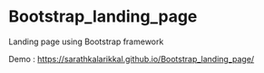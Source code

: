 # Bootstrap_landing_page
Landing page using Bootstrap framework

Demo : https://sarathkalarikkal.github.io/Bootstrap_landing_page/
